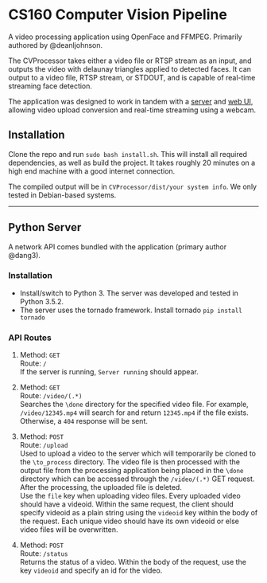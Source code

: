 # CS160 Computer Vision Pipeline

A video processing application using OpenFace and FFMPEG. Primarily authored by @deanljohnson.

The CVProcessor takes either a video file or RTSP stream as an input, and outputs the video with delaunay triangles applied to detected faces. It can output to a video file, RTSP stream, or STDOUT, and is capable of real-time streaming face detection.

The application was designed to work in tandem with a [server](https://github.com/gregdumb/cs160-server) and [web UI](https://github.com/gregdumb/cs160-server), allowing video upload conversion and real-time streaming using a webcam.

## Installation

Clone the repo and run `sudo bash install.sh`. This will install all required dependencies, as well as build the project. It takes roughly 20 minutes on a high end machine with a good internet connection.

The compiled output will be in `CVProcessor/dist/your system info`. We only tested in Debian-based systems.

---

## Python Server

A network API comes bundled with the application (primary author @dang3).

### Installation

* Install/switch to Python 3. The server was developed and tested in Python 3.5.2.
* The server uses the tornado framework. Install tornado `pip install tornado`

### API Routes
1. Method: `GET` <br />
   Route: `/` <br />
   If the server is running, `Server running` should appear.
   
2. Method: `GET` <br />
   Route: `/video/(.*)` <br />
   Searches the `\done` directory for the specified video file. For example, `/video/12345.mp4` will search for and return       `12345.mp4` if the file exists. Otherwise, a `404` response will be sent.
   
3. Method: `POST` <br />
   Route: `/upload` <br />
   Used to upload a video to the server which will temporarily be cloned to the `\to_process` directory. The video file is then    processed with the output file from the processing application being placed in the `\done` directory which can be accessed through the `/video/(.*)` GET request. After the processing, the uploaded file is deleted.  <br />
   Use the `file` key when uploading video files. Every uploaded video should have a videoid. Within the same request, the client should 
   specify videoid as a plain string using the `videoid` key within the body of the request. Each unique video should have its own 
   videoid  or else video files will be overwritten.
   
4. Method: `POST` <br />
   Route: `/status` <br />
   Returns the status of a video. Within the body of the request, use the key `videoid` and specify an id for the video.
   
   
